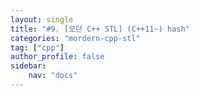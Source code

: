 ```yaml
---
layout: single
title: "#9. [모던 C++ STL] (C++11~) hash"
categories: "mordern-cpp-stl"
tag: ["cpp"]
author_profile: false
sidebar: 
    nav: "docs"
---
```

